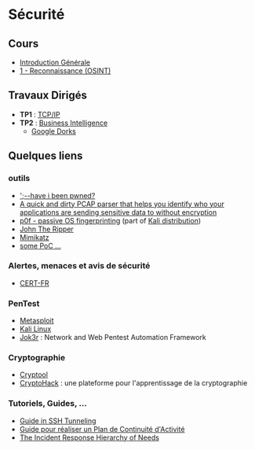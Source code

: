 # Sécurité

## Cours
* [Introduction Générale](https://github.com/truillet/ups/blob/master/m2issd/cours/Introduction_Generale.pdf)
* [1 - Reconnaissance (OSINT)](https://github.com/truillet/ups/blob/master/m2issd/cours/OSINT_Reconnaissance.pdf)
<!--
* [2 - Scanning](https://github.com/truillet/ups/blob/master/m2issd/cours/scanning.pdf)
* [3 - Gaining, Maintaining access & covering tracks](https://github.com/truillet/ups/blob/master/m2issd/cours/Gaining%20Access.pdf)

* [Introduction to Python](https://github.com/truillet/ups/blob/master/m2issd/cours/python.pdf)
-->
## Travaux Dirigés

* **TP1** : [TCP/IP](https://github.com/truillet/ups/blob/master/m2issd/td/TP1_TCP_IP.pdf) 
* **TP2** : [Business Intelligence](https://github.com/truillet/ups/blob/master/m2issd/td/TP2_BUSINT.pdf)
   * [Google Dorks](https://www.exploit-db.com/google-hacking-database)
<!--
* **TP2** : [Cryptographie](https://github.com/truillet/ups/blob/master/m2issd/td/TP2_Cryptographie.1.7.pdf)
   * stéganographie : un article sur [medium.com](https://medium.com/@z3roTrust/the-threat-of-digital-steganography-cloaked-malware-to-u-s-critical-infrastructure-systems-f0a8eb81a9e8)
* **TP3** : [Python et le framework scapy](https://github.com/truillet/ups/blob/master/m2issd/td/TP3_Python_Scapy.pdf)
   * articles de GNU Linux Mag : [partie 1](https://www.gnulinuxmag.com/scapy-le-couteau-suisse-python-pour-le-reseau-partie-1-2/) et [partie 2](https://www.gnulinuxmag.com/scapy-le-couteau-suisse-python-pour-le-reseau-partie-2-2/)
-->
## Quelques liens
### outils
* [';--have i been pwned?](https://haveibeenpwned.com)
* [A quick and dirty PCAP parser that helps you identify who your applications are sending sensitive data to without encryption](https://github.com/danielmiessler/Caparser)
* [p0f - passive OS fingerprinting](https://lcamtuf.coredump.cx/p0f3) (part of [Kali distribution](https://tools.kali.org/information-gathering/p0f))
* [John The Ripper](https://www.openwall.com/john)
* [Mimikatz](http://blog.gentilkiwi.com/mimikatz)
* [some PoC ...](https://samy.pl)

### Alertes, menaces et avis de sécurité
* [CERT-FR](https://www.cert.ssi.gouv.fr)

### PenTest
* [Metasploit](https://www.metasploit.com)
* [Kali Linux](https://www.kali.org)
* [Jok3r](https://hakin9.org/jok3r-v3-beta-2-network-and-web-pentest-automation-framework/) : Network and Web Pentest Automation Framework

### Cryptographie
* [Cryptool](https://www.cryptool.org/en)
* [CryptoHack](https://cryptohack.org) : une plateforme pour l'apprentissage de la cryptographie

### Tutoriels, Guides, ...
* [Guide in SSH Tunneling](https://www.hackingarticles.in/comprehensive-guide-on-ssh-tunneling)
* [Guide pour réaliser un Plan de Continuité d'Activité](http://www.sgdsn.gouv.fr/uploads/2016/10/guide-pca-sgdsn-110613-normal.pdf)
* [The Incident Response Hierarchy of Needs](https://github.com/swannman/ircapabilities)
